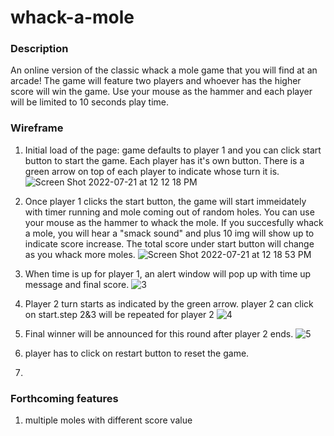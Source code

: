 # whack-a-mole
### Description
An online version of the classic whack a mole game that you will find at an arcade! The game will feature two players and whoever has the higher score will win the game. Use your mouse as the hammer and each player will be limited to 10 seconds play time.

### Wireframe
1. Initial load of the page: game defaults to player 1 and you can click start button to start the game. Each player has it's own button. There is a green arrow on top of each player to indicate whose turn it is. 
![Screen Shot 2022-07-21 at 12 12 18 PM](https://user-images.githubusercontent.com/105821806/180262655-8f7a01be-cad4-476c-b41a-8be32026b8c1.png)

2. Once player 1 clicks the start button, the game will start immeidately with timer running and mole coming out of random holes. You can use your mouse as the hammer to whack the mole. If you succesfully whack a mole, you will hear a "smack sound" and plus 10 img will show up to indicate score increase. The total score under start button will change as you whack more moles.
 ![Screen Shot 2022-07-21 at 12 18 53 PM](https://user-images.githubusercontent.com/105821806/180263955-e52c1687-3de0-44b4-8ffc-ce4beb8852c3.png)

3. When time is up for player 1, an alert window will pop up with time up message and final score.
![3](https://user-images.githubusercontent.com/105821806/180294451-8bedaf21-823c-4c59-91ee-f98c60b5d854.png)

4. Player 2 turn starts as indicated by the green arrow. player 2 can click on start.step 2&3  will be repeated for player 2
 ![4](https://user-images.githubusercontent.com/105821806/180294515-9e630f1a-7afd-4f95-8720-8eae3ec1022e.png)

5. Final winner will be announced for this round after player 2 ends.
 ![5](https://user-images.githubusercontent.com/105821806/180294711-c5b7da41-4717-4ac5-b87b-7c7a76de9273.png)

6. player has to click on restart button to reset the game. 
7. 
### Forthcoming features
1. multiple moles with different score value
